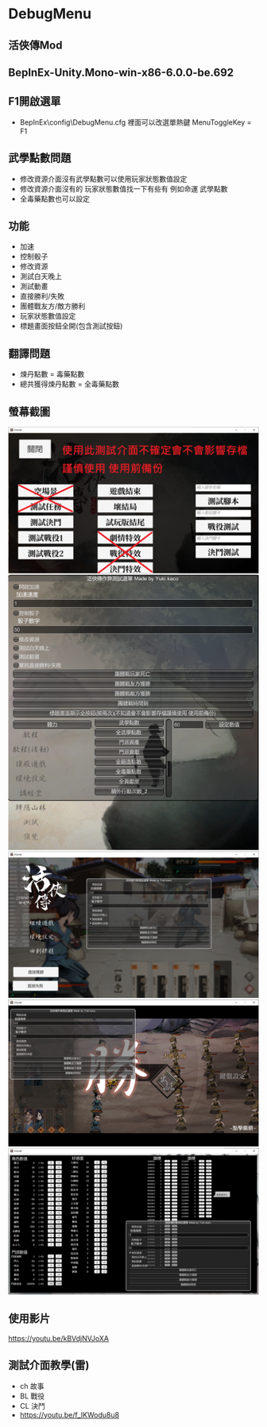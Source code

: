 # DebugMenu

## 活俠傳Mod

## BepInEx-Unity.Mono-win-x86-6.0.0-be.692

## F1開啟選單
- BepInEx\config\DebugMenu.cfg 裡面可以改選單熱鍵 MenuToggleKey = F1

## 武學點數問題
- 修改資源介面沒有武學點數可以使用玩家狀態數值設定
- 修改資源介面沒有的 玩家狀態數值找一下有些有 例如命運 武學點數
- 全毒藥點數也可以設定

## 功能
- 加速
- 控制骰子
- 修改資源
- 測試白天晚上
- 測試動畫
- 直接勝利/失敗
- 團體戰友方/敵方勝利
- 玩家狀態數值設定
- 標題畫面按鈕全開(包含測試按鈕)

## 翻譯問題
- 煉丹點數 = 毒藥點數
- 總共獲得煉丹點數 = 全毒藥點數

## 螢幕截圖
![](/img/testPanel.png)
![](/img/Menu.png)
![](/img/winLose.png)
![](/img/GroupWinLose.png)
![](/img/resource.png)

## 使用影片
https://youtu.be/kBVdjNVJoXA

## 測試介面教學(雷)
- ch 故事
- BL 戰役
- CL 決鬥
- https://youtu.be/f_IKWodu8u8
